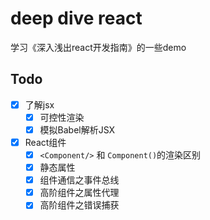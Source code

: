# deep dive react

学习《深入浅出react开发指南》的一些demo

## Todo

- [x] 了解jsx
    - [x] 可控性渲染
    - [x] 模拟Babel解析JSX
- [x] React组件
    - [x] `<Component/>` 和 `Component()`的渲染区别
    - [x] 静态属性
    - [x] 组件通信之事件总线
    - [x] 高阶组件之属性代理
    - [x] 高阶组件之错误捕获
